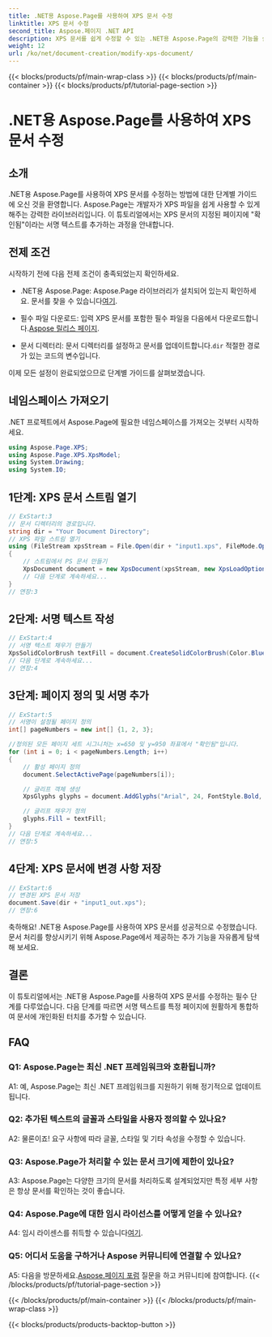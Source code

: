 ```yaml
---
title: .NET용 Aspose.Page를 사용하여 XPS 문서 수정
linktitle: XPS 문서 수정
second_title: Aspose.페이지 .NET API
description: XPS 문서를 쉽게 수정할 수 있는 .NET용 Aspose.Page의 강력한 기능을 살펴보세요. 단계별 가이드에 따라 문서 처리를 강화하고 개인화된 서명 텍스트를 추가하세요.
weight: 12
url: /ko/net/document-creation/modify-xps-document/
---
```


{{< blocks/products/pf/main-wrap-class >}}
{{< blocks/products/pf/main-container >}}
{{< blocks/products/pf/tutorial-page-section >}}

# .NET용 Aspose.Page를 사용하여 XPS 문서 수정

## 소개

.NET용 Aspose.Page를 사용하여 XPS 문서를 수정하는 방법에 대한 단계별 가이드에 오신 것을 환영합니다. Aspose.Page는 개발자가 XPS 파일을 쉽게 사용할 수 있게 해주는 강력한 라이브러리입니다. 이 튜토리얼에서는 XPS 문서의 지정된 페이지에 "확인됨"이라는 서명 텍스트를 추가하는 과정을 안내합니다.

## 전제 조건

시작하기 전에 다음 전제 조건이 충족되었는지 확인하세요.

- .NET용 Aspose.Page: Aspose.Page 라이브러리가 설치되어 있는지 확인하세요. 문서를 찾을 수 있습니다[여기](https://reference.aspose.com/page/net/).

-  필수 파일 다운로드: 입력 XPS 문서를 포함한 필수 파일을 다음에서 다운로드합니다.[Aspose 릴리스 페이지](https://releases.aspose.com/page/net/).

-  문서 디렉터리: 문서 디렉터리를 설정하고 문서를 업데이트합니다.`dir` 적절한 경로가 있는 코드의 변수입니다.

이제 모든 설정이 완료되었으므로 단계별 가이드를 살펴보겠습니다.

## 네임스페이스 가져오기

.NET 프로젝트에서 Aspose.Page에 필요한 네임스페이스를 가져오는 것부터 시작하세요.

```csharp
using Aspose.Page.XPS;
using Aspose.Page.XPS.XpsModel;
using System.Drawing;
using System.IO;
```

## 1단계: XPS 문서 스트림 열기

```csharp
// ExStart:3
// 문서 디렉터리의 경로입니다.
string dir = "Your Document Directory";
// XPS 파일 스트림 열기
using (FileStream xpsStream = File.Open(dir + "input1.xps", FileMode.Open, FileAccess.Read))
{
    // 스트림에서 PS 문서 만들기
    XpsDocument document = new XpsDocument(xpsStream, new XpsLoadOptions());
    // 다음 단계로 계속하세요...
}
// 연장:3
```

## 2단계: 서명 텍스트 작성

```csharp
// ExStart:4
// 서명 텍스트 채우기 만들기
XpsSolidColorBrush textFill = document.CreateSolidColorBrush(Color.BlueViolet);
// 다음 단계로 계속하세요...
// 연장:4
```

## 3단계: 페이지 정의 및 서명 추가

```csharp
// ExStart:5
// 서명이 설정될 페이지 정의
int[] pageNumbers = new int[] {1, 2, 3};

//정의된 모든 페이지 세트 시그니처는 x=650 및 y=950 좌표에서 "확인됨"입니다.
for (int i = 0; i < pageNumbers.Length; i++)
{
    // 활성 페이지 정의
    document.SelectActivePage(pageNumbers[i]);

    // 글리프 객체 생성
    XpsGlyphs glyphs = document.AddGlyphs("Arial", 24, FontStyle.Bold, 650, 900, "Confirmed");

    // 글리프 채우기 정의
    glyphs.Fill = textFill;
}
// 다음 단계로 계속하세요...
// 연장:5
```

## 4단계: XPS 문서에 변경 사항 저장

```csharp
// ExStart:6
// 변경된 XPS 문서 저장
document.Save(dir + "input1_out.xps");
// 연장:6
```

축하해요! .NET용 Aspose.Page를 사용하여 XPS 문서를 성공적으로 수정했습니다. 문서 처리를 향상시키기 위해 Aspose.Page에서 제공하는 추가 기능을 자유롭게 탐색해 보세요.

## 결론

이 튜토리얼에서는 .NET용 Aspose.Page를 사용하여 XPS 문서를 수정하는 필수 단계를 다루었습니다. 다음 단계를 따르면 서명 텍스트를 특정 페이지에 원활하게 통합하여 문서에 개인화된 터치를 추가할 수 있습니다.

## FAQ

### Q1: Aspose.Page는 최신 .NET 프레임워크와 호환됩니까?

A1: 예, Aspose.Page는 최신 .NET 프레임워크를 지원하기 위해 정기적으로 업데이트됩니다.

### Q2: 추가된 텍스트의 글꼴과 스타일을 사용자 정의할 수 있나요?

A2: 물론이죠! 요구 사항에 따라 글꼴, 스타일 및 기타 속성을 수정할 수 있습니다.

### Q3: Aspose.Page가 처리할 수 있는 문서 크기에 제한이 있나요?

A3: Aspose.Page는 다양한 크기의 문서를 처리하도록 설계되었지만 특정 세부 사항은 항상 문서를 확인하는 것이 좋습니다.

### Q4: Aspose.Page에 대한 임시 라이선스를 어떻게 얻을 수 있나요?

 A4: 임시 라이센스를 취득할 수 있습니다[여기](https://purchase.aspose.com/temporary-license/).

### Q5: 어디서 도움을 구하거나 Aspose 커뮤니티에 연결할 수 있나요?

 A5: 다음을 방문하세요.[Aspose.페이지 포럼](https://forum.aspose.com/c/page/39) 질문을 하고 커뮤니티에 참여합니다.
{{< /blocks/products/pf/tutorial-page-section >}}

{{< /blocks/products/pf/main-container >}}
{{< /blocks/products/pf/main-wrap-class >}}

{{< blocks/products/products-backtop-button >}}
